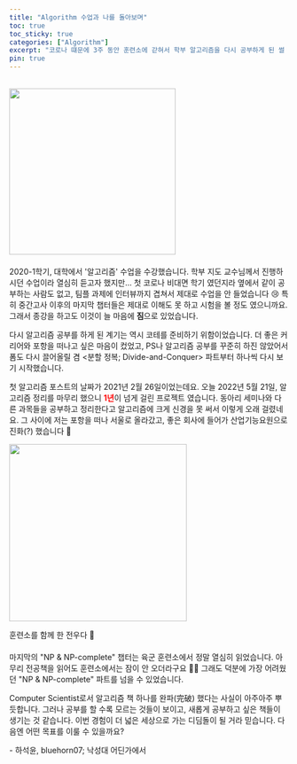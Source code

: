 ```yaml
---
title: "Algorithm 수업과 나를 돌아보며"
toc: true
toc_sticky: true
categories: ["Algorithm"]
excerpt: "코로나 떄문에 3주 동안 훈련소에 갇혀서 학부 알고리즘을 다시 공부하게 된 썰 🤦‍♂️"
pin: true
---
```


<br/>

<div class="img-wrapper" style="margin-bottom: 20px">
  <img src="{{ "/images/computer-science/algorithm/problem-and-solutions.jpg" | relative_url }}" width="300px">
</div>

2020-1학기, 대학에서 '알고리즘' 수업을 수강했습니다. 학부 지도 교수님께서 진행하시던 수업이라 열심히 듣고자 했지만... 첫 코로나 비대면 학기 였던지라 옆에서 같이 공부하는 사람도 없고, 팀플 과제에 인터뷰까지 겹쳐서 제대로 수업을 안 들었습니다 😢 특히 중간고사 이후의 마지막 챕터들은 제대로 이해도 못 하고 시험을 볼 정도 였으니까요. 그래서 종강을 하고도 이것이 늘 마음에 **짐**으로 있었습니다.

다시 알고리즘 공부를 하게 된 계기는 역시 코테를 준비하기 위함이었습니다. 더 좋은 커리어와 포항을 떠나고 싶은 마음이 컸었고, PS나 알고리즘 공부를 꾸준히 하진 않았어서 폼도 다시 끌어올릴 겸 \<분할 정복; Divide-and-Conquer\> 파트부터 하나씩 다시 보기 시작했습니다.

첫 알고리즘 포스트의 날짜가 2021년 2월 26일이었는데요. 오늘 2022년 5월 21일, 알고리즘 정리를 마무리 했으니 <span style="color: red">**1년**</span>이 넘게 걸린 프로젝트 였습니다. 동아리 세미나와 다른 과목들을 공부하고 정리한다고 알고리즘에 크게 신경을 못 써서 이렇게 오래 걸렸네요. 그 사이에 저는 포항을 떠나 서울로 올라갔고, 좋은 회사에 들어가 산업기능요원으로 진화(?) 했습니다 🦕

<div class="img-wrapper" style="margin-bottom: 20px">
  <img src="{{ "/images/computer-science/algorithm/algorithm-textbook.jpg" | relative_url }}" width="320px">
  <p>훈련소를 함께 한 전우다 🐧</p>
</div>

마지막의 "NP & NP-complete" 챕터는 육군 훈련소에서 정말 열심히 읽었습니다. 아무리 전공책을 읽어도 훈련소에서는 잠이 안 오더라구요 🤦‍♂️ 그래도 덕분에 가장 어려웠던 "NP & NP-complete" 파트를 넘을 수 있었습니다.

Computer Scientist로서 알고리즘 책 하나를 완파(完破) 했다는 사실이 아주아주 뿌듯합니다. 그러나 공부를 할 수록 모르는 것들이 보이고, 새롭게 공부하고 싶은 책들이 생기는 것 같습니다. 이번 경험이 더 넓은 세상으로 가는 디딤돌이 될 거라 믿습니다. 다음엔 어떤 목표를 이룰 수 있을까요?

\- 하석윤, bluehorn07; 낙성대 어딘가에서
